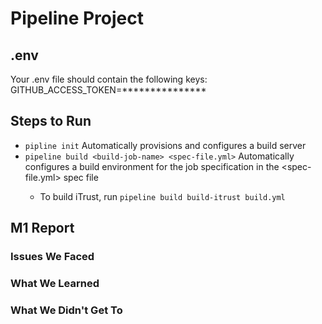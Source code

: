 # Pipeline Project

## .env
Your .env file should contain the following keys:
GITHUB_ACCESS_TOKEN=***************

## Steps to Run
* `pipline init`  Automatically provisions and configures a build server
* `pipeline build <build-job-name> <spec-file.yml>`    Automatically configures a build environment for the <build-job-name> job specification in the <spec-file.yml> spec file
  * To build iTrust, run `pipeline build build-itrust build.yml`

## M1 Report

### Issues We Faced

### What We Learned

### What We Didn't Get To
